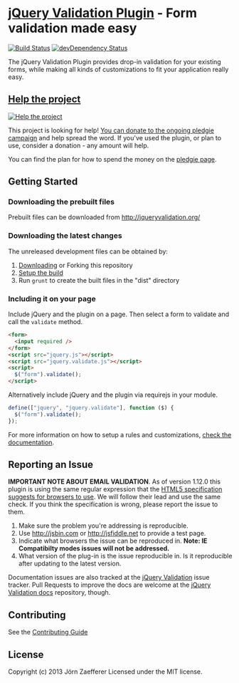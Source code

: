 # [jQuery Validation Plugin](http://jqueryvalidation.org/) - Form validation made easy

[![Build Status](https://secure.travis-ci.org/jzaefferer/jquery-validation.png)](http://travis-ci.org/jzaefferer/jquery-validation) [![devDependency Status](https://david-dm.org/jzaefferer/jquery-validation/dev-status.png?theme=shields.io)](https://david-dm.org/jzaefferer/jquery-validation#info=devDependencies)

The jQuery Validation Plugin provides drop-in validation for your existing forms, while making all kinds of customizations to fit your application really easy.

## [Help the project](http://pledgie.com/campaigns/18159)

[![Help the project](http://www.pledgie.com/campaigns/18159.png?skin_name=chrome)](http://pledgie.com/campaigns/18159)

This project is looking for help! [You can donate to the ongoing pledgie campaign](http://pledgie.com/campaigns/18159) and help spread the word. If you've used the plugin, or plan to use, consider a donation - any amount will help.

You can find the plan for how to spend the money on the [pledgie page](http://pledgie.com/campaigns/18159).

## Getting Started

### Downloading the prebuilt files

Prebuilt files can be downloaded from http://jqueryvalidation.org/

### Downloading the latest changes

The unreleased development files can be obtained by:

1.  [Downloading](https://github.com/jzaefferer/jquery-validation/archive/master.zip) or Forking this repository
2.  [Setup the build](CONTRIBUTING.md#build-setup)
3.  Run `grunt` to create the built files in the "dist" directory

### Including it on your page

Include jQuery and the plugin on a page. Then select a form to validate and call the `validate` method.

```html
<form>
  <input required />
</form>
<script src="jquery.js"></script>
<script src="jquery.validate.js"></script>
<script>
  $("form").validate();
</script>
```

Alternatively include jQuery and the plugin via requirejs in your module.

```js
define(["jquery", "jquery.validate"], function ($) {
  $("form").validate();
});
```

For more information on how to setup a rules and customizations, [check the documentation](http://jqueryvalidation.org/documentation/).

## Reporting an Issue

**IMPORTANT NOTE ABOUT EMAIL VALIDATION**. As of version 1.12.0 this plugin is using the same regular expression that the [HTML5 specification suggests for browsers to use](https://html.spec.whatwg.org/multipage/forms.html#valid-e-mail-address). We will follow their lead and use the same check. If you think the specification is wrong, please report the issue to them.

1. Make sure the problem you're addressing is reproducible.
2. Use http://jsbin.com or http://jsfiddle.net to provide a test page.
3. Indicate what browsers the issue can be reproduced in. **Note: IE Compatibilty modes issues will not be addressed.**
4. What version of the plug-in is the issue reproducible in. Is it reproducible after updating to the latest version.

Documentation issues are also tracked at the [jQuery Validation](https://github.com/jzaefferer/jquery-validation/issues) issue tracker. Pull Requests to improve the docs are welcome at the [jQuery Validation docs](https://github.com/jzaefferer/validation-content) repository, though.

## Contributing

See the [Contributing Guide](CONTRIBUTING.md)

## License

Copyright (c) 2013 Jörn Zaefferer Licensed under the MIT license.
